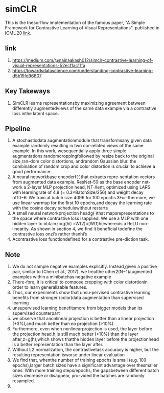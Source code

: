 # simCLR
This is the tnesorflow implementation of the famous paper, "A Simple Framework for Contrastive Learning of Visual Representations", published in ICML'20 [link](https://arxiv.org/pdf/2002.05709.pdf).

## link
1. https://medium.com/@nainaakash012/simclr-contrastive-learning-of-visual-representations-52ecf1ac11fa
2. https://towardsdatascience.com/understanding-contrastive-learning-d5b19fd96607

## Key Takeways
1. SimCLR learns representationsby maximizing agreement between differently augmentedviews of the same data example via a contrastive loss inthe latent space.

## Pipeline
1. A stochasticdata augmentationmodule that transformsany given data example randomly resulting in two cor-related views of the same example. In this work, wesequentially apply three simple augmentations:randomcroppingfollowed by resize back to the original size,ran-dom color distortions, andrandom Gaussian blur. the combination of random crop and color distortion is crucial to achieve a good performance
2. A neural networkbase encoderf(·)that extracts repre-sentation vectors from augmented data example. ResNet-50 as the base encoder net-work a 2-layer MLP projection head, NT-Xent, optimized using LARS with learningrate of 4.8 (= 0.3×BatchSize/256) and weight decay of10−6.  We train at batch size 4096 for 100 epochs.3Fur-thermore,  we use linear warmup for the first 10 epochs,and decay the learning rate with the cosine decay schedulewithout restarts
3. A small neural networkprojection headg(·)that mapsrepresentations to the space where contrastive loss isapplied. We use a MLP with one hidden layer to obtainzi=g(hi) =W(2)σ(W(1)hi)whereσis a ReLU non-linearity. As shown in section 4, we find it beneficial todefine the contrastive loss onzi’s rather thanhi’s
4. Acontrastive loss functiondefined for a contrastive pre-diction task.

## Note
1. We do not sample negative examples explicitly.  Instead,given a positive pair, similar to (Chen et al., 2017), we treatthe other2(N−1)augmented examples within a minibatchas negative example
2. There-fore, it is critical to compose cropping with color distortionin order to learn generalizable features.
3. Thus, our experiments show that unsu-pervised contrastive learning benefits from stronger (color)data augmentation than supervised learning
4. unsupervised learning benefitsmore from bigger models than its supervised counterpart
5. we observe that anonlinear projection is better than a linear projection (+3%),and much better than no projection (>10%).
6. Furthermore, even when nonlinearprojection is used, the layer before the projection head,h,is still much better (>10%) than the layer after,z=g(h),which shows thatthe hidden layer before the projectionhead is a better representation than the layer after.
7. Without L2 normalization, the contrastivetask accuracy is higher, but the resulting representation isworse under linear evaluation
8. We find that, whenthe number of training epochs is small (e.g.  100 epochs),larger  batch  sizes  have  a  significant  advantage  over  thesmaller ones.  With more training steps/epochs, the gapsbetween different batch sizes decrease or disappear, pro-vided the batches are randomly resampled.
9. 
